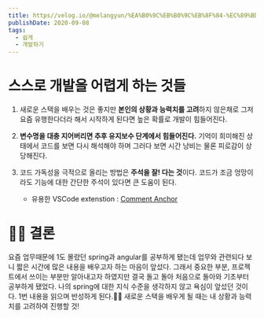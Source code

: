 ```yaml
---
title: https//velog.io/@melangyun/%EA%B0%9C%EB%B0%9C%EB%8F%84-%EC%89%BD%EA%B2%8C-%ED%92%80%EC%96%B4%EA%B0%80%EC%95%BC-%ED%95%A9%EB%8B%88%EB%8B%A4
publishDate: 2020-09-08
tags: 
  - 쉽게
  - 개발하기
---
```

# 스스로 개발을 어렵게 하는 것들
1. 새로운 스택을 배우는 것은 좋지만 **본인의 상황과 능력치를 고려**하지 않은채로 그저 요즘 유행한다더라 해서 시작하게 된다면 높은 확률로 개발이 힘들어진다.

2. **변수명을 대충 지어버리면 추후 유지보수 단계에서 힘들어진다.** 기억이 희미해진 상태에서 코드를 보면 다시 해석해야 하며 그러다 보면 시간 낭비는 물론 피로감이 상당해진다.

3. 코드 가독성을 극적으로 올리는 방법은 **주석을 잘! 다는 것**이다. 코드가 조금 엉망이라도 기능에 대한 간단한 주석이 있다면 큰 도움이 된다.
    - 유용한 VSCode extenstion : [Comment Anchor](https://github.com/ExodiusStudios/vscode-comment-anchors)

# 👩‍⚖️ 결론
요즘 업무때문에 1도 몰랐던 spring과 angular를 공부하게 됐는데 업무와 관련되다 보니 짧은 시간에 많은 내용을 배우고자 하는 마음이 앞섰다. 그래서 중요한 부분, 프로젝트에서 쓰이는 부분만 알아내고자 하였지만 결국 돌고 돌아 처음으로 돌아와 기초부터 공부하게 됐었다.
나의 spring에 대한 지식 수준을 생각하지 않고 욕심이 앞섰던 것이다. 1번 내용을 읽으며 반성하게 된다.🤦‍♀️
새로운 스택을 배우게 될 때는 내 상황과 능력치를 고려하여 진행할 것!